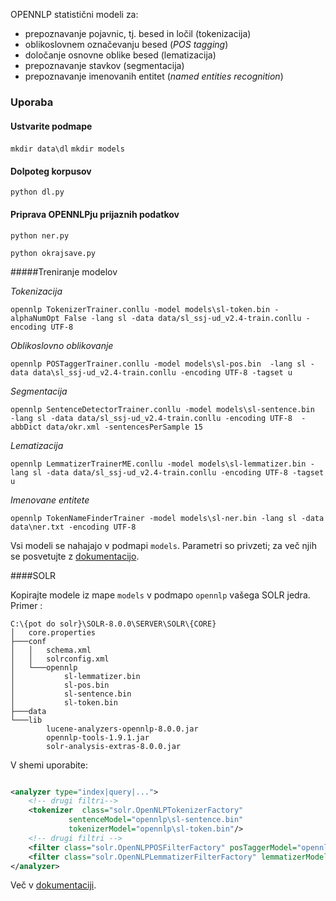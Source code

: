 OPENNLP statistični modeli za:
- prepoznavanje pojavnic, tj. besed in ločil (tokenizacija)
- oblikoslovnem označevanju besed (*POS tagging*)
- določanje osnovne oblike besed (lematizacija)
- prepoznavanje stavkov (segmentacija)
- prepoznavanje imenovanih entitet (*named entities recognition*)

### Uporaba

#### Ustvarite podmape

`mkdir data\dl`
`mkdir models`

#### Dolpoteg korpusov

`python dl.py`

#### Priprava OPENNLPju prijaznih podatkov

`python ner.py`

`python okrajsave.py`

#####Treniranje modelov

*Tokenizacija*

`opennlp TokenizerTrainer.conllu -model models\sl-token.bin -alphaNumOpt False -lang sl -data data/sl_ssj-ud_v2.4-train.conllu -encoding UTF-8`

*Oblikoslovno oblikovanje*

`opennlp POSTaggerTrainer.conllu -model models\sl-pos.bin  -lang sl -data data\sl_ssj-ud_v2.4-train.conllu -encoding UTF-8 -tagset u`

*Segmentacija*

`opennlp SentenceDetectorTrainer.conllu -model models\sl-sentence.bin  -lang sl -data data/sl_ssj-ud_v2.4-train.conllu -encoding UTF-8  -abbDict data/okr.xml -sentencesPerSample 15`

*Lematizacija*

`opennlp LemmatizerTrainerME.conllu -model models\sl-lemmatizer.bin -lang sl -data data/sl_ssj-ud_v2.4-train.conllu -encoding UTF-8 -tagset u`

*Imenovane entitete*

`opennlp TokenNameFinderTrainer -model models\sl-ner.bin -lang sl -data data\ner.txt -encoding UTF-8`

Vsi modeli se nahajajo v podmapi `models`. 
Parametri so privzeti; za več njih se posvetujte z [dokumentacijo](http://opennlp.apache.org/docs/1.9.1/manual/opennlp.html#tools.cli).

####SOLR

Kopirajte modele iz mape `models` v podmapo `opennlp` vašega SOLR jedra. Primer :

```
C:\{pot do solr}\SOLR-8.0.0\SERVER\SOLR\{CORE}
│   core.properties
├───conf
│   │   schema.xml
│   │   solrconfig.xml
│   └───opennlp
│           sl-lemmatizer.bin
│           sl-pos.bin
│           sl-sentence.bin
│           sl-token.bin
├───data
└───lib
        lucene-analyzers-opennlp-8.0.0.jar
        opennlp-tools-1.9.1.jar
        solr-analysis-extras-8.0.0.jar
```

V shemi uporabite: 
```xml

<analyzer type="index|query|...">
    <!-- drugi filtri-->
    <tokenizer  class="solr.OpenNLPTokenizerFactory"
             sentenceModel="opennlp\sl-sentence.bin"
             tokenizerModel="opennlp\sl-token.bin"/>
    <!-- drugi filtri -->
    <filter class="solr.OpenNLPPOSFilterFactory" posTaggerModel="opennlp\sl-pos.bin"/>
    <filter class="solr.OpenNLPLemmatizerFilterFactory" lemmatizerModel="opennlp\sl-lemmatizer.bin"/>
</analyzer>
```

Več v [dokumentaciji](https://lucene.apache.org/solr/guide/7_7/language-analysis.html#opennlp-integration).